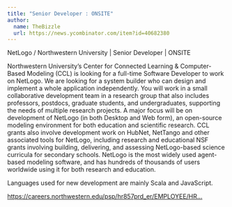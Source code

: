 ```yaml
---
title: "Senior Developer : ONSITE"
author:
  name: TheBizzle
  url: https://news.ycombinator.com/item?id=40682380
---
```

NetLogo &#x2F; Northwestern University | Senior Developer | ONSITE

Northwestern University’s Center for Connected Learning &amp; Computer-Based Modeling (CCL) is looking for a full-time Software Developer to work on NetLogo. We are looking for a system builder who can design and implement a whole application independently. You will work in a small collaborative development team in a research group that also includes professors, postdocs, graduate students, and undergraduates, supporting the needs of multiple research projects. A major focus will be on development of NetLogo (in both Desktop and Web form), an open-source modeling environment for both education and scientific research. CCL grants also involve development work on HubNet, NetTango and other associated tools for NetLogo, including research and educational NSF grants involving building, delivering, and assessing NetLogo-based science curricula for secondary schools. NetLogo is the most widely used agent-based modeling software, and has hundreds of thousands of users worldwide using it for both research and education.

Languages used for new development are mainly Scala and JavaScript.

<a href="https:&#x2F;&#x2F;careers.northwestern.edu&#x2F;psp&#x2F;hr857prd_er&#x2F;EMPLOYEE&#x2F;HRMS&#x2F;c&#x2F;HRS_HRAM_FL.HRS_CG_SEARCH_FL.GBL?Page=HRS_APP_JBPST_FL&amp;Action=U&amp;FOCUS=Applicant&amp;SiteId=1&amp;JobOpeningId=50289&amp;PostingSeq=1" rel="nofollow">https:&#x2F;&#x2F;careers.northwestern.edu&#x2F;psp&#x2F;hr857prd_er&#x2F;EMPLOYEE&#x2F;HR...</a>
